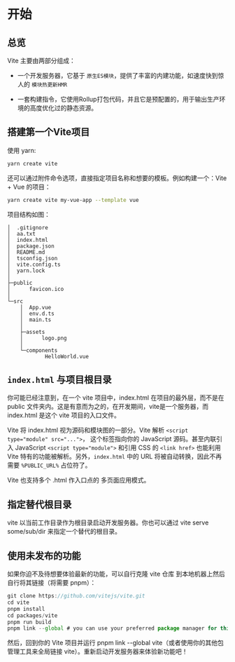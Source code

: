 # 开始

## 总览

Vite 主要由两部分组成：

* 一个开发服务器，它基于 `原生ES模块`，提供了丰富的内建功能，如速度快到惊人的 `模块热更新HMR`

* 一套构建指令，它使用Rollup打包代码，并且它是预配置的，用于输出生产环境的高度优化过的静态资源。

## 搭建第一个Vite项目

使用 yarn:
``` bash
yarn create vite
```

还可以通过附件命令选项，直接指定项目名称和想要的模板。例如构建一个：Vite + Vue 的项目：

``` bash
yarn create vite my-vue-app --template vue
```

项目结构如图：

```
│  .gitignore
│  aa.txt
│  index.html
│  package.json
│  README.md
│  tsconfig.json
│  vite.config.ts
│  yarn.lock
│  
├─public
│      favicon.ico
│      
└─src
    │  App.vue
    │  env.d.ts
    │  main.ts
    │  
    ├─assets
    │      logo.png
    │      
    └─components
            HelloWorld.vue
```

## `index.html` 与项目根目录

你可能已经注意到，在一个 vite 项目中，index.html 在项目的最外层，而不是在 public 文件夹内。这是有意而为之的，在开发期间，vite是一个服务器，而 index.html 是这个 vite 项目的入口文件。

Vite 将 index.html 视为源码和模块图的一部分。Vite 解析 `<script type="module" src="...">`， 这个标签指向你的 JavaScript 源码。甚至内联引入 JavaScript `<script type="module">` 和引用 CSS 的 `<link href>` 也能利用 Vite 特有的功能被解析。另外，`index.html` 中的 URL 将被自动转换，因此不再需要 `%PUBLIC_URL%` 占位符了。

Vite 也支持多个 .html 作入口点的 多页面应用模式。

## 指定替代根目录

vite 以当前工作目录作为根目录启动开发服务器。你也可以通过 vite serve some/sub/dir 来指定一个替代的根目录。

## 使用未发布的功能

如果你迫不及待想要体验最新的功能，可以自行克隆 vite 仓库 到本地机器上然后自行将其链接（将需要 pnpm）：

``` javascript
git clone https://github.com/vitejs/vite.git
cd vite
pnpm install
cd packages/vite
pnpm run build
pnpm link --global # you can use your preferred package manager for this step
```

然后，回到你的 Vite 项目并运行 pnpm link --global vite（或者使用你的其他包管理工具来全局链接 vite）。重新启动开发服务器来体验新功能吧！
